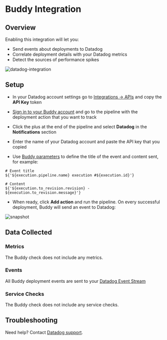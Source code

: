 # Buddy Integration

## Overview

Enabling this integration will let you:

- Send events about deployments to Datadog
- Correlate deployment details with your Datadog metrics
- Detect the sources of performance spikes

![datadog-integration][1]

## Setup

- In your Datadog account settings go to [Integrations -> APIs][2] and copy the **API Key** token

- [Sign in to your Buddy account][3] and go to the pipeline with the deployment action that you want to track

- Click the plus at the end of the pipeline and select **Datadog** in the **Notifications** section

- Enter the name of your Datadog account and paste the API key that you copied

- Use [Buddy parameters][4] to define the title of the event and content sent, for example:

```text
# Event title
${'${execution.pipeline.name} execution #${execution.id}'}

# Content
${'${execution.to_revision.revision} - ${execution.to_revision.message}'}
```

- When ready, click **Add action** and run the pipeline. On every successful deployment, Buddy will send an event to Datadog:

![snapshot][5]

## Data Collected

### Metrics

The Buddy check does not include any metrics.

### Events

All Buddy deployment events are sent to your [Datadog Event Stream][6]

### Service Checks

The Buddy check does not include any service checks.

## Troubleshooting

Need help? Contact [Datadog support][7].

[1]: https://raw.githubusercontent.com/DataDog/integrations-extras/master/buddy/images/datadog-integration.png
[2]: https://app.datadoghq.com/account/settings#api
[3]: https://app.buddy.works/login
[4]: https://buddy.works/knowledge/deployments/what-parameters-buddy-use
[5]: https://raw.githubusercontent.com/DataDog/integrations-extras/master/buddy/images/snapshot.png
[6]: https://docs.datadoghq.com/events/
[7]: https://docs.datadoghq.com/help/
